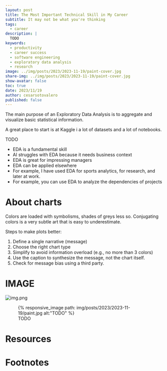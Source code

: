 ```yaml
---
layout: post
title: The Most Important Technical Skill in My Career
subtitle: It may not be what you're thinking
tags: 
  - career
description: |
  TODO
keywords:
  - productivity
  - career success
  - software engineering
  - exploratory data analysis
  - research
image: ../img/posts/2023/2023-11-19/paint-cover.jpg
share-img: ../img/posts/2023/2023-11-19/paint-cover.jpg
show-avatar: false
toc: true
date: 2023/11/19
author: cesarsotovalero
published: false
---
```


The main purpose of an Exploratory Data Analysis is to aggregate and visualize basic statistical information.

[//]: # (My writing process:)
[//]: # (I start with 3 questions at the top:)
[//]: # (- What problem am I solving?)
[//]: # (- What are the benefits of solving it?)
[//]: # (- What emotion am I generating?)
[//]: # (From these questions, I create:)
[//]: # (- At least 5 headlines)
[//]: # (- The bullet point summary)
[//]: # (Then I fill in the details.)

A great place to start is at Kaggle i a lot of datasets and a lot of notebooks.

TODO

- EDA is a fundamental skill
- AI struggles with EDA because it needs business context
- EDA is great for impressing managers
- EDA can be applied elsewhere
- For example, I have used EDA for sports analytics, for research, and later at work.
- For example, you can use EDA to analyze the dependencies of projects


# About charts

Colors are loaded with symbolisms, shades of greys less so.
Conjugating colors is a very subtle art that is easy to underestimate.

Steps to make plots better:
1. Define a single narrative (message)
2. Choose the right chart type
3. Simplify to avoid information overload (e.g., no more than 3 colors)
4. Use the caption to synthesize the message, not the chart itself. 
5. Check for message bias using a third party.

# IMAGE

![img.png](img.png)

<figure class="jb_picture">
  {% responsive_image path: img/posts/2023/2023-11-19/paint.jpg alt:"TODO" %}
  <figcaption class="stroke"> 
    TODO
  </figcaption>
</figure>


# Resources

# Footnotes



